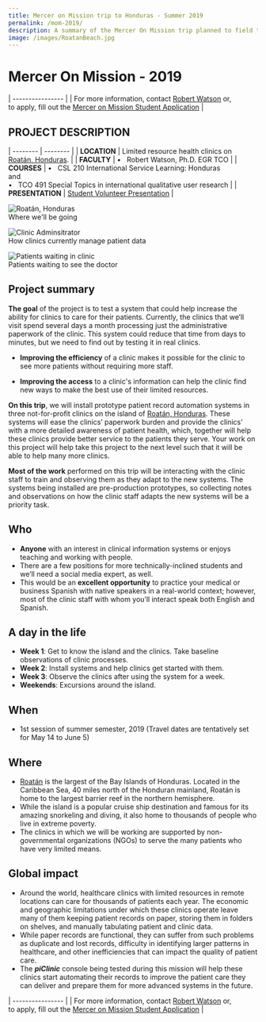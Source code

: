 ```yaml
---
title: Mercer on Mission trip to Honduras - Summer 2019
permalink: /mom-2019/
description: A summary of the Mercer On Mission trip planned to field test the piClinic Console during summer 2019
image: /images/RoatanBeach.jpg
---
```


# Mercer On Mission - 2019

| ---------------- |
| For more information, contact [Robert Watson](mailto://watson_rb@mercer.edu) or,<br>to apply, fill out the [Mercer on Mission Student Application](http://mom.mercer.edu/apply/) |

## PROJECT DESCRIPTION

| -------- | -------- |
| **LOCATION** | Limited resource health clinics on [Roatán, Honduras](https://www.google.com/maps/place/Roatán,+Honduras). |
| **FACULTY** | •&nbsp;&nbsp;&nbsp;Robert Watson, Ph.D. EGR TCO |
| **COURSES** | •&nbsp;&nbsp;&nbsp;CSL 210 International Service Learning: Honduras<br>and <br>•&nbsp;&nbsp;&nbsp;TCO 491 Special Topics in international qualitative user research |
| **PRESENTATION** | [Student Volunteer Presentation]({{site.baseurl}}/images/MomVolunteers2019c.pdf) |

![Roatán, Honduras](../images/RoatanBeach.jpg)<br>Where we'll be going

![Clinic Adminsitrator](../images/ClinicClerk.jpg)<br>How clinics currently manage patient data

![Patients waiting in clinic](../images/ClinicLobby.jpg)<br>Patients waiting to see the doctor

## Project summary

**The goal** of the project is to test a system that could help increase the ability for clinics to care for their patients. Currently, the clinics that we’ll visit spend several days a month processing just the administrative paperwork of the clinic. This system could reduce that time from days to minutes, but we need to find out by testing it in real clinics.

* **Improving the efficiency** of a clinic makes it possible for the clinic to see more patients without requiring more staff.

* **Improving the access** to a clinic's information can help the clinic find new ways to make the best use of their limited resources. 

**On this trip**, we will install prototype patient record automation systems in three not-for-profit clinics on the island of [Roatán, Honduras](https://www.google.com/maps/place/Roatán,+Honduras). These systems will ease the clinics’ paperwork burden and provide the clinics’ with a more detailed awareness of patient health, which, together will help these clinics provide better service to the patients they serve. Your work on this project will help take this project to the next level such that it will be able to help many more clinics.

**Most of the work** performed on this trip will be interacting with the clinic staff to train and observing them as they adapt to the new systems. The systems being installed are pre-production prototypes, so collecting notes and observations on how the clinic staff adapts the new systems will be a priority task. 


## Who

* **Anyone** with an interest in clinical information systems or enjoys teaching and working with people. 
* There are a few positions for more technically-inclined students and we’ll need a social media expert, as well. 
* This would be an **excellent opportunity** to practice your medical or business Spanish with native speakers in a real-world context; however, most of the clinic staff with whom you’ll interact speak both English and Spanish.

## A day in the life

* **Week 1**: Get to know the island and the clinics. Take baseline observations of clinic processes.
* **Week 2**: Install systems and help clinics get started with them.
* **Week 3**: Observe the clinics after using the system for a week.
* **Weekends**: Excursions around the island.

## When 

* 1st session of summer semester, 2019 (Travel dates are tentatively set for May 14 to June 5)

## Where

* [Roatán](https://www.google.com/maps/place/Roatán,+Honduras) is the largest of the Bay Islands of Honduras. Located in the Caribbean Sea, 40 miles north of the Honduran mainland, Roatán is home to the largest barrier reef in the northern hemisphere. 
* While the island is a popular cruise ship destination and famous for its amazing snorkeling and diving, it also home to thousands of people who live in extreme poverty. 
* The clinics in which we will be working are supported by non-governmental organizations (NGOs) to serve the many patients who have very limited means.

## Global impact
* Around the world, healthcare clinics with limited resources in remote locations can care for thousands of patients each year. The economic and geographic limitations under which these clinics operate leave many of them keeping patient records on paper, storing them in folders on shelves, and manually tabulating patient and clinic data.
* While paper records are functional, they can suffer from such problems as duplicate and lost records, difficulty in identifying larger patterns in healthcare, and other inefficiencies that can impact the quality of patient care. 
* The _**piClinic**_ console being tested during this mission will help these clinics start automating their records to improve the patient care they can deliver and prepare them for more advanced systems in the future.

| ---------------- |
| For more information, contact [Robert Watson](mailto://watson_rb@mercer.edu) or,<br>to apply, fill out the [Mercer on Mission Student Application](http://mom.mercer.edu/apply/) |
